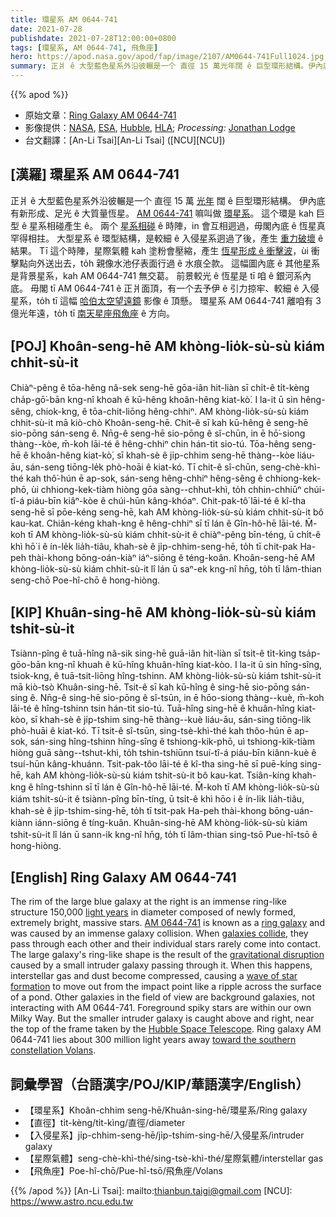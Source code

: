 ```yaml
---
title: 環星系 AM 0644-741
date: 2021-07-28
publishdate: 2021-07-28T12:00:00+0800
tags: [環星系, AM 0644-741, 飛魚座]
hero: https://apod.nasa.gov/apod/fap/image/2107/AM0644-741Full1024.jpg
summary: 正爿 ê 大型藍色星系外沿彼輾是一个 直徑 15 萬光年闊 ê 巨型環形結構。伊內底有新形成、足光 ê 大質量恆星。
---
```


{{% apod %}}

- 原始文章：[Ring Galaxy AM 0644-741](https://apod.nasa.gov/apod/ap210728.html)
- 影像提供：[NASA](https://www.nasa.gov/), [ESA](http://www.esa.int/), [Hubble](https://www.nasa.gov/mission_pages/hubble/main/index.html), [HLA](https://hla.stsci.edu/); *Processing:* [Jonathan Lodge](https://www.instagram.com/jjlodge)
- 台文翻譯：[An-Li Tsai][An-Li Tsai] ([NCU][NCU])

## [漢羅] 環星系 AM 0644-741
正爿 ê 大型藍色星系外沿彼輾是一个 直徑 15 萬 [光年][light years] 闊 ê 巨型環形結構。
伊內底有新形成、足光 ê 大質量恆星。
[AM 0644-741][AM 0644-741] 嘛叫做 [環星系][ring galaxy]。
這个環是 kah 巨型 ê 星系相碰產生 ê。
兩个 [星系相碰][galaxies collide] ê 時陣，in 會互相迵過，毋閣內底 ê 恆星真罕得相拄。
大型星系 ê 環型結構，是較細 ê 入侵星系迵過了後，產生 [重力破壞][gravitational disruption] ê 結果。
Tī 這个時陣，星際氣體 kah 塗粉會壓縮，產生 [恆星形成 ê 衝擊波][wave of star formation]，ùi 衝擊點向外送出去，to̍h 親像水池仔表面行過 ê 水痕仝款。
這幅圖內底 ê 其他星系是背景星系，kah AM 0644-741 無交葛。
前景較光 ê 恆星是 tī 咱 ê 銀河系內底。
毋閣 tī AM 0644-741 ê 正爿面頂，有一个去予伊 ê 引力掠牢、較細 ê 入侵星系，to̍h tī 這幅 [哈伯太空望遠鏡][Hubble Space Telescope] 影像 ê 頂懸。
環星系 AM 0644-741 離咱有 3 億光年遠，to̍h tī [南天星座飛魚座][toward the southern constellation Volans] ê 方向。

## [POJ] Khoân-seng-hē AM khòng-lio̍k-sù-sù kiám chhit-sù-it
Chiàⁿ-pêng ê tōa-hêng nâ-sek seng-hē gōa-iân hit-liàn sī chi̍t-ê ti̍t-kèng cha̍p-gō͘-bān kng-nî khoah ê kū-hêng khoân-hêng kiat-kò͘.
I la-it ū sin hêng-sêng, chiok-kng, ê tōa-chit-liōng hêng-chhiⁿ.
AM khòng-lio̍k-sù-sù kiám chhit-sù-it mā kiò-chò Khoân-seng-hē.
Chit-ê sī kah kū-hêng ê seng-hē sio-pōng sán-seng ê.
Nn̄g-ê seng-hē sio-pōng ê sî-chūn, in ē hō͘-siong thàng--kòe, m̄-koh lāi-té ê hêng-chhiⁿ chin hán-tit sio-tú.
Tōa-hêng seng-hē ê khoân-hêng kiat-kò͘, sī khah-sè ê ji̍p-chhim seng-hē thàng--kòe liáu-āu, sán-seng tiōng-le̍k phò-hoāi ê kiat-kó.
Tī chit-ê sî-chūn, seng-chè-khì-thé kah thô͘-hún ē ap-sok, sán-seng hêng-chhiⁿ hêng-sêng ê chhiong-kek-phō, ùi chhiong-kek-tiàm hiòng gōa sàng--chhut-khì, to̍h chhin-chhiūⁿ chúi-tî-á piáu-bīn kiâⁿ-kòe ê chúi-hūn kâng-khóaⁿ.
Chit-pak-tô͘ lāi-té ê kî-tha seng-hē sī pōe-kéng seng-hē, kah AM khòng-lio̍k-sù-sù kiám chhit-sù-it bô kau-kat.
Chiân-kéng khah-kng ê hêng-chhiⁿ sī tī lán ê Gîn-hô-hē lāi-té.
M̄-koh tī AM khòng-lio̍k-sù-sù kiám chhit-sù-it ê chiàⁿ-pêng bīn-téng, ū chi̍t-ê khì hō͘ i ê ín-le̍k lia̍h-tiâu, khah-sè ê ji̍p-chhim-seng-hē, to̍h tī chit-pak Ha-peh thài-khong bōng-oán-kiàⁿ iáⁿ-siōng ê téng-koân.
Khoân-seng-hē AM khòng-lio̍k-sù-sù kiám chhit-sù-it lî lán ū saⁿ-ek kng-nî hn̄g, to̍h tī lâm-thian seng-chō Poe-hî-chō ê hong-hiòng.

## [KIP] Khuân-sing-hē AM khòng-lio̍k-sù-sù kiám tshit-sù-it
Tsiànn-pîng ê tuā-hîng nâ-sik sing-hē guā-iân hit-liàn sī tsi̍t-ê ti̍t-kìng tsa̍p-gōo-bān kng-nî khuah ê kū-hîng khuân-hîng kiat-kòo.
I la-it ū sin hîng-sîng, tsiok-kng, ê tuā-tsit-liōng hîng-tshinn.
AM khòng-lio̍k-sù-sù kiám tshit-sù-it mā kiò-tsò Khuân-sing-hē.
Tsit-ê sī kah kū-hîng ê sing-hē sio-pōng sán-sing ê.
Nn̄g-ê sing-hē sio-pōng ê sî-tsūn, in ē hōo-siong thàng--kuè, m̄-koh lāi-té ê hîng-tshinn tsin hán-tit sio-tú.
Tuā-hîng sing-hē ê khuân-hîng kiat-kòo, sī khah-sè ê ji̍p-tshim sing-hē thàng--kuè liáu-āu, sán-sing tiōng-li̍k phò-huāi ê kiat-kó.
Tī tsit-ê sî-tsūn, sing-tsè-khì-thé kah thôo-hún ē ap-sok, sán-sing hîng-tshinn hîng-sîng ê tshiong-kik-phō, uì tshiong-kik-tiàm hiòng guā sàng--tshut-khì, to̍h tshin-tshiūnn tsuí-tî-á piáu-bīn kiânn-kuè ê tsuí-hūn kâng-khuánn.
Tsit-pak-tôo lāi-té ê kî-tha sing-hē sī puē-kíng sing-hē, kah AM khòng-lio̍k-sù-sù kiám tshit-sù-it bô kau-kat.
Tsiân-kíng khah-kng ê hîng-tshinn sī tī lán ê Gîn-hô-hē lāi-té.
M̄-koh tī AM khòng-lio̍k-sù-sù kiám tshit-sù-it ê tsiànn-pîng bīn-tíng, ū tsi̍t-ê khì hōo i ê ín-li̍k lia̍h-tiâu, khah-sè ê ji̍p-tshim-sing-hē, to̍h tī tsit-pak Ha-peh thài-khong bōng-uán-kiànn iánn-siōng ê tíng-kuân.
Khuân-sing-hē AM khòng-lio̍k-sù-sù kiám tshit-sù-it lî lán ū sann-ik kng-nî hn̄g, to̍h tī lâm-thian sing-tsō Pue-hî-tsō ê hong-hiòng.

## [English] Ring Galaxy AM 0644-741
The rim of the large blue galaxy at the right is an immense ring-like structure 150,000 [light years][light years] in diameter composed of newly formed, extremely bright, massive stars.
[AM 0644-741][AM 0644-741] is known as a [ring galaxy][ring galaxy] and was caused by an immense galaxy collision.
When [galaxies collide][galaxies collide], they pass through each other and their individual stars rarely come into contact.
The large galaxy's ring-like shape is the result of the [gravitational disruption][gravitational disruption] caused by a small intruder galaxy passing through it.
When this happens, interstellar gas and dust become compressed, causing a [wave of star formation][wave of star formation] to move out from the impact point like a ripple across the surface of a pond.
Other galaxies in the field of view are background galaxies, not interacting with AM 0644-741.
Foreground spiky stars are within our own Milky Way.
But the smaller intruder galaxy is caught above and right, near the top of the frame taken by the [Hubble Space Telescope][Hubble Space Telescope].
Ring galaxy AM 0644-741 lies about 300 million light years away [toward the southern constellation Volans][toward the southern constellation Volans].


## 詞彙學習（台語漢字/POJ/KIP/華語漢字/English）
- 【環星系】Khoân-chhim seng-hē/Khuân-sing-hē/環星系/Ring galaxy
- 【直徑】ti̍t-kèng/ti̍t-kìng/直徑/diameter
- 【入侵星系】ji̍p-chhim-seng-hē/ji̍p-tshim-sing-hē/入侵星系/intruder galaxy
- 【星際氣體】seng-chè-khì-thé/sing-tsè-khì-thé/星際氣體/interstellar gas
- 【飛魚座】Poe-hî-chō/Pue-hî-tsō/飛魚座/Volans


{{% /apod %}}
[An-Li Tsai]: mailto:thianbun.taigi@gmail.com
[NCU]: https://www.astro.ncu.edu.tw


[light years]:http://chandra.harvard.edu/photo/cosmic_distance.html
[AM 0644-741]:http://adsabs.harvard.edu/abs/1997ApJ...474..686H
[ring galaxy]:https://apod.nasa.gov/apod/ap010612.html
[galaxies collide]:https://apod.nasa.gov/apod/ap150201.html
[gravitational disruption]:http://en.wikipedia.org/wiki/Tidal_force
[wave of star formation]:http://astronomy.swin.edu.au/cosmos/D/density+wave+model
[Hubble Space Telescope]:https://hubblesite.org/contents/news-releases/2021/news-2021-045
[toward the southern constellation Volans]:https://hubblesite.org/contents/media/images/2004/15/1520-Image.html
